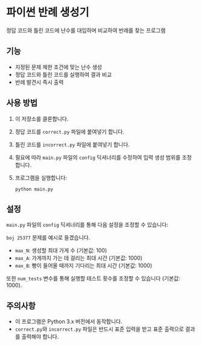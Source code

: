 # 파이썬 반례 생성기

정답 코드와 틀린 코드에 난수를 대입하며 비교하여 반례를 찾는 프로그램

## 기능

- 지정된 문제 제한 조건에 맞는 난수 생성
- 정답 코드와 틀린 코드를 실행하여 결과 비교
- 반례 발견시 즉시 출력

## 사용 방법

1. 이 저장소를 클론합니다.

2. 정답 코드를 `correct.py` 파일에 붙여넣기 합니다.

3. 틀린 코드를 `incorrect.py` 파일에 붙여넣기 합니다.

4. 필요에 따라 `main.py` 파일의 `config` 딕셔너리를 수정하여 입력 생성 범위를 조정합니다.

5. 프로그램을 실행합니다:
   ```
   python main.py
   ```

## 설정

`main.py` 파일의 `config` 딕셔너리를 통해 다음 설정을 조정할 수 있습니다:

`boj 25377` 문제를 예시로 들겠습니다.

- `max_N`: 생성할 최대 가게 수 (기본값: 100)
- `max_A`: 가게까지 가는 데 걸리는 최대 시간 (기본값: 1000)
- `max_B`: 빵이 들어올 때까지 기다리는 최대 시간 (기본값: 1000)

또한 `num_tests` 변수를 통해 실행할 테스트 횟수를 조정할 수 있습니다 (기본값: 1000).

## 주의사항

- 이 프로그램은 Python 3.x 버전에서 동작합니다.
- `correct.py`와 `incorrect.py` 파일은 반드시 표준 입력을 받고 표준 출력으로 결과를 출력해야 합니다.

